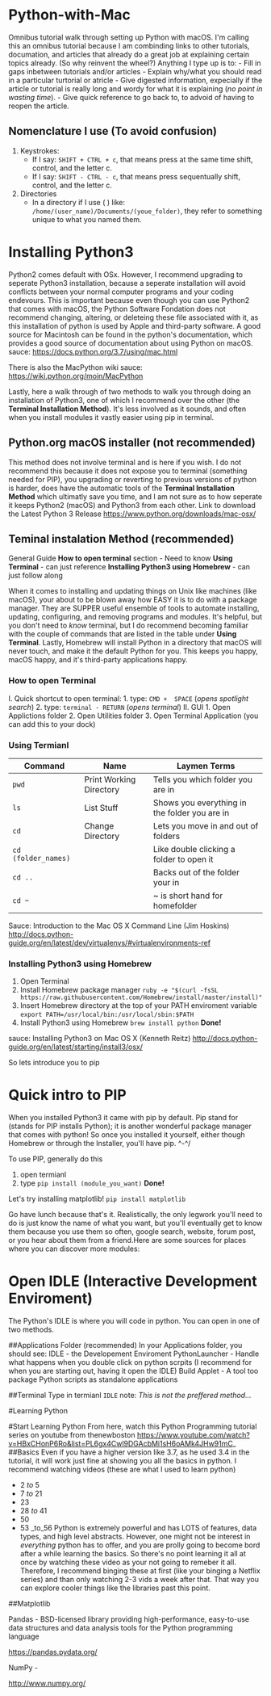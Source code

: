 # Python-with-Mac
Omnibus tutorial walk through setting up Python with macOS.  I'm calling this an omnibus tutorial because I am combinding links to other tutorials, documation, and articles that already do a great job at explaining certain topics already.  (So why reinvent the wheel?)  Anything I type up is to:
    - Fill in gaps inbetween tutorials and/or articles
    - Explain why/what you should read in a particular turtorial or atricle
    - Give digested information, expecially if the article or tutorial is really long and wordy for what it is explaining 
      (_no point in wasting time_).
    - Give quick reference to go back to, to advoid of having to reopen the article.

## Nomenclature I use (To avoid confusion)
1. Keystrokes:
    * If I say: `SHIFT + CTRL + c`, that means press at the same time shift, control, and the letter c.
    * If I say: `SHIFT - CTRL - c`, that means press sequentually shift, control, and the letter c.
2. Directories
    * In a directory if I use ( ) like: `/home/(user_name)/Documents/(youe_folder)`, they refer to something unique to what you named them.

# Installing Python3
Python2 comes default with OSx.  However, I recommend upgrading to seperate Python3 installation, because a seperate installation will avoid conflicts between your normal computer programs and your coding endevours.  This is important because even though you can use Python2 that comes with macOS, the Python Software Fondation does not recommend changing, altering, or deleteing these file associated with it, as this installation of python is used by Apple and third-party software. A good source for Macintosh can be found in the python's documentation, which provides a good source of documentation about using Python on macOS.
sauce: https://docs.python.org/3.7/using/mac.html

There is also the MacPython wiki
sauce: https://wiki.python.org/moin/MacPython

Lastly, here a walk through of two methods to walk you through doing an installation of Python3, one of which I recommend over the other (the **Terminal Installation Method**).  It's less involved as it sounds, and often when you install modules it vastly easier using pip in terminal.

## Python.org macOS installer (not recommended)
This method does not involve terminal and is here if you wish.  I do not recommend this because it does not expose you to terminal (something needed for PIP), you upgrading or reverting to previous versions of python is harder, does have the automatic tools of the **Terminal Installation Method** which ultimatly save you time, and I am not sure as to how seperate it keeps Python2 (macOS) and Python3 from each other.
Link to download the Latest Python 3 Release https://www.python.org/downloads/mac-osx/

## Teminal instalation Method (recommended)
General Guide
**How to open terminal** section - Need to know
**Using Terminal** - can just reference
**Installing Python3 using Homebrew** - can just follow along

When it comes to installing and updating things on Unix like machines (like macOS), your about to be blown away how EASY it is to do with a package manager.  They are SUPPER useful ensemble of tools to automate installing, updating, configuring, and removing programs and modules.  It's helpful, but you don't need to _know_ terminal, but I do recommend becoming familiar with the couple of commands that are listed in the table under **Using Terminal**.  Lastly, Homebrew will install Python in a directory that macOS will never touch, and make it the default Python for you.  This keeps you happy, macOS happy, and it's third-party applications happy.

### How to open Terminal
I. Quick shortcut to open terminal:
      1. type: `CMD +  SPACE` (_opens spotlight search_)
      2. type: `terminal - RETURN` (_opens terminal_)
II. GUI
      1. Open Applictions folder
      2. Open Utilities folder
      3. Open Terminal Application (you can add this to your dock)
      
### Using Termianl
Command | Name | Laymen Terms 
--- | --- | ---
`pwd` | Print Working Directory | Tells you which folder you are in
`ls` | List Stuff | Shows you everything in the folder you are in
`cd` | Change Directory | Lets you move in and out of folders
`cd (folder_names)` | | Like double clicking a folder to open it
`cd ..` | | Backs out of the folder your in
`cd ~` | | ~ is short hand for homefolder

Sauce: Introduction to the Mac OS X Command Line (Jim Hoskins)
http://docs.python-guide.org/en/latest/dev/virtualenvs/#virtualenvironments-ref


### Installing Python3 using Homebrew
1. Open Terminal
2. Install Homebrew package manager
    `ruby -e "$(curl -fsSL https://raw.githubusercontent.com/Homebrew/install/master/install)"`
3. Insert Homebrew directory at the top of your PATH enviroment variable 
    `export PATH=/usr/local/bin:/usr/local/sbin:$PATH`
4. Install Python3 using Homebrew
    `brew install python`
**Done!**

sauce: Installing Python3 on Mac OS X (Kenneth Reitz)
http://docs.python-guide.org/en/latest/starting/install3/osx/


So lets introduce you to pip 

# Quick intro to PIP
When you installed Python3 it came with pip by default.  Pip stand for (stands for PIP installs Python); it is another wonderful package manager that comes with python!  So once you installed it yourself, either though Homebrew or through the Installer, you'll have pip. \^-^/

To use PIP, generally do this
1. open termianl
2. type `pip install (module_you_want)`
**Done!**

Let's try installing matplotlib!
`pip install matplotlib`

Go have lunch because that's it.  Realistically, the only legwork you'll need to do is just know the name of what you want, but you'll eventually get to know them because you use them so often, google search, website, forum post, or you hear about them from a friend.Here are some sources for places where you can discover more modules:


# Open IDLE (Interactive Development Enviroment)
The Python's IDLE is where you will code in python.  You can open in one of two methods.

##Applications Folder (recommended)
In your Applications folder, you should see:
IDLE - the Developement Enviroment
PythonLauncher - Handle what happens when you double click on python scrpits (I recommend for when you are starting out, having it open the IDLE)
Build Applet - A tool too package Python scripts as standalone applications

##Terminal
Type in termianl `IDLE`
note: _This is not the preffered method..._

#Learning Python

#Start Learning Python
From here, watch this Python Programming tutorial series on youtube from thenewboston
https://www.youtube.com/watch?v=HBxCHonP6Ro&list=PL6gx4Cwl9DGAcbMi1sH6oAMk4JHw91mC_
##Basics
Even if you have a higher version like 3.7, as he used 3.4 in the tutorial, it will work just fine at showing you all the basics in python.  I recommend watching videos (these are what I used to learn python)
* 2 _to_ 5
* 7 _to_ 21
* 23
* 28 _to_ 41
* 50
* 53 _to_56
Python is extremely powerful and has LOTS of features, data types, and high level abstracts.  However, one might not be interest in *everything* python has to offer, and you are prolly going to become bord after a while learning the basics.  So there's no point learning it all at once by watching these video as your not going to remeber it all.  Therefore, I recommend binging these at first (like your binging a Netflix series) and than only watching 2-3 vids a week after that.  That way you can explore cooler things like the libraries past this point.


##Matplotlib



Pandas - BSD-licensed library providing high-performance, easy-to-use data structures and data analysis tools for the Python programming language

https://pandas.pydata.org/



NumPy - 

http://www.numpy.org/
